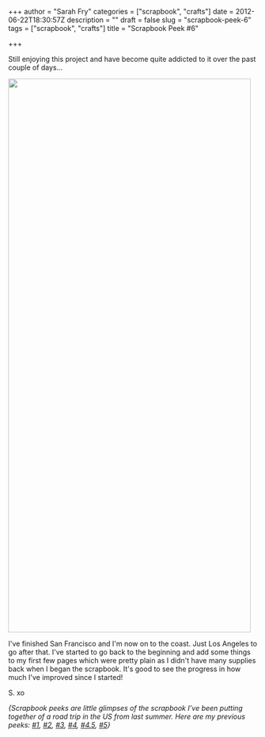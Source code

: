 +++
author = "Sarah Fry"
categories = ["scrapbook", "crafts"]
date = 2012-06-22T18:30:57Z
description = ""
draft = false
slug = "scrapbook-peek-6"
tags = ["scrapbook", "crafts"]
title = "Scrapbook Peek #6"

+++


Still enjoying this project and have become quite addicted to it over the past couple of days...

<a href="https://yayfryday.com/images/2012/06/scrappeek6.jpg"><img class="aligncenter size-full wp-image-894" title="scrappeek6" src="https://yayfryday.com/images/2012/06/scrappeek6.jpg" alt="" width="490" height="1117" /></a>

I've finished San Francisco and I'm now on to the coast. Just Los Angeles to go after that. I've started to go back to the beginning and add some things to my first few pages which were pretty plain as I didn't have many supplies back when I began the scrapbook. It's good to see the progress in how much I've improved since I started!

S. xo

<em><em>{Scrapbook peeks are little glimpses of the scrapbook I’ve been putting together of a road trip in the US from last summer. Here are my previous peeks: <a title="A Chilled Out Weekend" href="https://yayfryday.com/post/a-chilled-out-weekend/">#1</a>, <a title="Scrapbook Peek #2" href="https://yayfryday.com/post/scrapbook-peek-2/">#2</a>, <a title="Life Lately" href="https://yayfryday.com/post/life-lately/">#3</a>, <a title="Scrapbook Peek #4" href="https://yayfryday.com/post/scrapbook-peek-4/" target="_blank">#4</a>, <a title="DIY: Sewn Map Art" href="https://yayfryday.com/post/diy-sewn-map-art/" target="_blank">#4.5</a>, <a title="Scrapbook Peek #5" href="https://yayfryday.com/post/scrapbook-peek-5/">#5</a>}</em></em>

